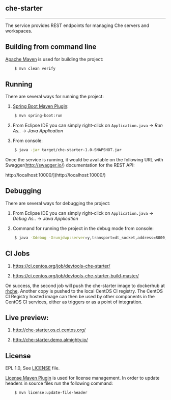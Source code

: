 che-starter
-----------
-----------

The service provides REST endpoints for managing Che servers and workspaces.

Building from command line
--------------------------
[Apache Maven](https://maven.apache.org/) is used for building the project: 

```bash
    $ mvn clean verify
````

Running
-------
There are several ways for running the project:

1. [Spring Boot Maven Plugin](http://docs.spring.io/spring-boot/docs/current/maven-plugin/index.html):

```bash
    $ mvn spring-boot:run
````

2. From Eclipse IDE you can simply right-click on `Application.java` -> *Run As..* -> *Java Application*

3. From console:

```bash
    $ java -jar target/che-starter-1.0-SNAPSHOT.jar
````

Once the service is running, it would be available on the following URL with Swagger(http://swagger.io/) documentation for the REST API:

http://localhost:10000/](http://localhost:10000/)

Debugging
---------
There are several ways for debugging the project:

1. From Eclipse IDE you can simply right-click on `Application.java` -> *Debug As..* -> *Java Application*

2. Command for running the project in the debug mode from console: 

```bash
    $ java -Xdebug -Xrunjdwp:server=y,transport=dt_socket,address=8000,suspend=n -jar target/che-starter-1.0-SNAPSHOT.jar 
````

CI Jobs
-------
1. https://ci.centos.org/job/devtools-che-starter/

2. https://ci.centos.org/job/devtools-che-starter-build-master/

On success, the second job will push the che-starter image to dockerhub at [rhche](https://hub.docker.com/r/rhche/). Another copy is pushed to the local CentOS CI registry. The CentOS CI Registry hosted image can then be used by other components in the CentOS CI services, either as triggers or as a point of integration.

Live preview:
-------------

1. http://che-starter.os.ci.centos.org/

2. http://che-starter.demo.almighty.io/


License
-------
EPL 1.0, See [LICENSE](LICENSE) file.

[License Maven Plugin](http://www.mojohaus.org/license-maven-plugin/) is used for license management. In order to update headers in source files run the following command: 

```bash
    $ mvn license:update-file-header
````